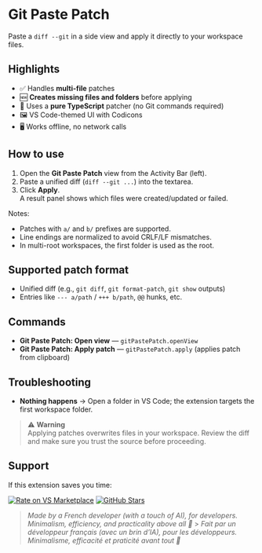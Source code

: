 # Git Paste Patch

Paste a `diff --git` in a side view and apply it directly to your workspace files.

## Highlights

- ✅ Handles **multi-file** patches
- 🆕 **Creates missing files and folders** before applying
- 🔧 Uses a **pure TypeScript** patcher (no Git commands required)
- 🖼️ VS Code-themed UI with Codicons
- 🖥️ Works offline, no network calls

## How to use

1. Open the **Git Paste Patch** view from the Activity Bar (left).
2. Paste a unified diff (`diff --git ...`) into the textarea.
3. Click **Apply**.  
   A result panel shows which files were created/updated or failed.

Notes:

- Patches with `a/` and `b/` prefixes are supported.
- Line endings are normalized to avoid CRLF/LF mismatches.
- In multi-root workspaces, the first folder is used as the root.

## Supported patch format

- Unified diff (e.g., `git diff`, `git format-patch`, `git show` outputs)
- Entries like `--- a/path` / `+++ b/path`, `@@` hunks, etc.

## Commands

- **Git Paste Patch: Open view** — `gitPastePatch.openView`
- **Git Paste Patch: Apply patch** — `gitPastePatch.apply` (applies patch from clipboard)

## Troubleshooting

- **Nothing happens** → Open a folder in VS Code; the extension targets the first workspace folder.

> ⚠️ **Warning**  
> Applying patches overwrites files in your workspace. Review the diff and make sure you trust the source before proceeding.

## Support

If this extension saves you time:

[![Rate on VS Marketplace](https://img.shields.io/badge/VS%20Marketplace-Rate%20%E2%AD%90-5c2d91)](https://marketplace.visualstudio.com/items?itemName=DesYann.vscode-git-paste-patch&ssr=false#review-details)
[![GitHub Stars](https://img.shields.io/github/stars/DesYann/vscode-git-paste-patch?style=social)](https://github.com/DesYann/vscode-git-paste-patch)

> _Made by a French developer (with a touch of AI), for developers. Minimalism, efficiency, and practicality above all 🚀_ > _Fait par un développeur français (avec un brin d’IA), pour les développeurs. Minimalisme, efficacité et praticité avant tout 🚀_
